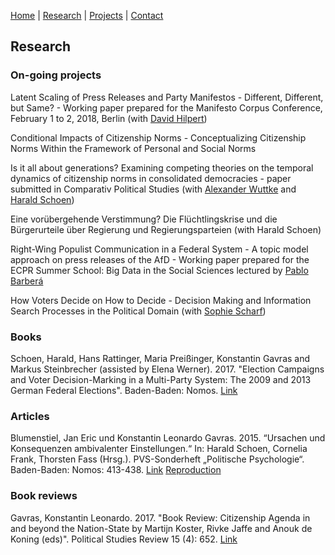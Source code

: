 [Home](https://kostagav.github.io/) | [Research](https://kostagav.github.io/research) | [Projects](https://kostagav.github.io/projects) | [Contact](https://kostagav.github.io/contact)

## Research

### On-going projects

Latent Scaling of Press Releases and Party Manifestos - Different, Different, but Same? - Working paper prepared for the Manifesto Corpus Conference, February 1 to 2, 2018, Berlin (with [David Hilpert](http://reforms.uni-mannheim.de/Members/researchers/hilpert/))

Conditional Impacts of Citizenship Norms - Conceptualizing Citizenship Norms Within the Framework of Personal and Social Norms

Is it all about generations? Examining competing theories on the temporal dynamics of citizenship norms in consolidated democracies - paper submitted in Comparativ Political Studies (with [Alexander Wuttke](http://www.alexander-wuttke.de/) and [Harald Schoen](http://lspwpp.sowi.uni-mannheim.de/team/lehrstuhlinhaber/))

Eine vorübergehende Verstimmung? Die Flüchtlingskrise und die Bürgerurteile über Regierung und Regierungsparteien (with Harald Schoen)

Right-Wing Populist Communication in a Federal System - A topic model approach on press releases of the AfD - Working paper prepared for the ECPR Summer School: Big Data in the Social Sciences lectured by [Pablo Barberá](http://pablobarbera.com/)

How Voters Decide on How to Decide - Decision Making and Information Search Processes in the Political Domain (with [Sophie Scharf](http://cognition.uni-mannheim.de/mitarbeiter/m_sc_sophie_scharf/))

### Books

Schoen, Harald, Hans Rattinger, Maria Preißinger, Konstantin Gavras and  Markus  Steinbrecher (assisted by Elena Werner). 2017. "Election Campaigns and Voter Decision-Marking in a Multi-Party System: The 2009 and 2013 German Federal Elections". Baden-Baden: Nomos. [Link](https://www.nomos-elibrary.de/10.5771/9783845254418-418/ursachen-und-konsequenzen-ambivalenter-einstellungen)

### Articles

Blumenstiel, Jan Eric und Konstantin Leonardo Gavras. 2015. “Ursachen und Konsequenzen ambivalenter Einstellungen.“ In: Harald Schoen, Cornelia Frank, Thorsten Fass (Hrsg.). PVS-Sonderheft „Politische Psychologie“. Baden-Baden: Nomos: 413-438. [Link](https://www.nomos-elibrary.de/10.5771/9783845273228/election-campaigns-and-voter-decision-making-in-a-multi-party-system) [Reproduction](lspwpp.sowi.uni-mannheim.de/team/lehrstuhlinhaber/Monographien/Reproduction.zip)

### Book reviews

Gavras, Konstantin Leonardo. 2017. "Book Review: Citizenship Agenda in and beyond the Nation-State by Martijn Koster, Rivke Jaffe and Anouk de Koning (eds)". Political Studies Review 15 (4): 652. [Link](http://journals.sagepub.com/doi/abs/10.1177/1478929917720411)
